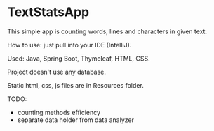 # TextStatsApp
This simple app is counting words, lines and characters in given text.

How to use: just pull into your IDE (IntelliJ).

Used: Java, Spring Boot, Thymeleaf, HTML, CSS.

Project doesn't use any database.

Static html, css, js files are in Resources folder.

TODO:
- counting methods efficiency
- separate data holder from data analyzer
